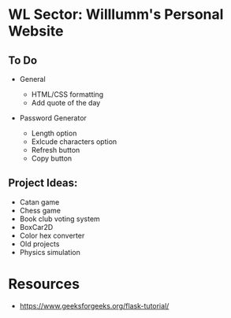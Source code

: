 # WL Sector: Willlumm's Personal Website

## To Do
    
- General
  - HTML/CSS formatting
  - Add quote of the day

- Password Generator
  - Length option
  - Exlcude characters option
  - Refresh button
  - Copy button

## Project Ideas:
- Catan game
- Chess game
- Book club voting system
- BoxCar2D
- Color hex converter
- Old projects
- Physics simulation

# Resources
- https://www.geeksforgeeks.org/flask-tutorial/
